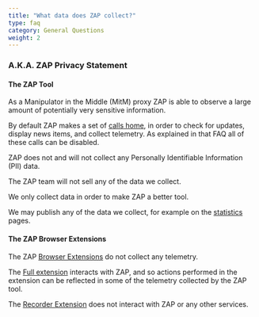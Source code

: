 ```yaml
---
title: "What data does ZAP collect?"
type: faq
category: General Questions
weight: 2
---
```


### A.K.A. ZAP Privacy Statement

#### The ZAP Tool

As a Manipulator in the Middle (MitM) proxy ZAP is able to observe a large amount of potentially very sensitive information.

By default ZAP makes a set of [calls home](/faq/what-calls-home-does-zap-make/), in order to check for updates, 
display news items, and collect telemetry.
As explained in that FAQ all of these calls can be disabled.

ZAP does not and will not collect any Personally Identifiable Information (PII) data.

The ZAP team will not sell any of the data we collect.

We only collect data in order to make ZAP a better tool.

We may publish any of the data we collect, for example on the [statistics](/docs/statistics/) pages.

#### The ZAP Browser Extensions

The ZAP [Browser Extensions](https://github.com/zaproxy/browser-extension/) do not collect any telemetry.

The [Full extension](https://github.com/zaproxy/browser-extension/?tab=readme-ov-file#the-full-extension) interacts with ZAP,
and so actions performed in the extension can be reflected in some of the telemetry collected by the ZAP tool.

The [Recorder Extension](https://github.com/zaproxy/browser-extension/?tab=readme-ov-file#the-recorder-extension) does not
interact with ZAP or any other services.
